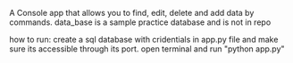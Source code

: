A Console app that allows you to find, edit, delete and add data by commands.
data_base is a sample practice database and is not in repo

how to run:
create a sql database with cridentials in app.py file and make sure its accessible through its port.
open terminal and run "python app.py"
